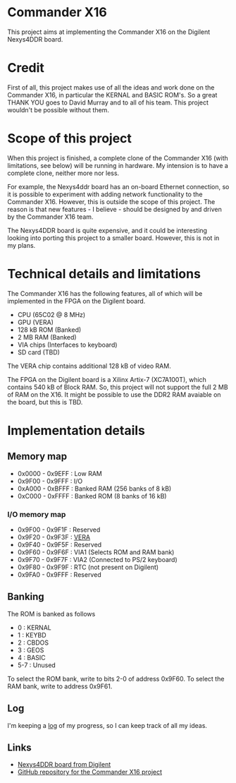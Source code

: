 # Commander X16 #

This project aims at implementing the Commander X16 on the Digilent Nexys4DDR
board.

# Credit
First of all, this project makes use of all the ideas and work done on the Commander X16,
in particular the KERNAL and BASIC ROM's. So a great THANK YOU goes to David Murray
and to all of his team. This project wouldn't be possible without them.

# Scope of this project
When this project is finished, a complete clone of the Commander X16 (with limitations, see below)
will be running in hardware. My intension is to have a complete clone, neither more nor less.

For example, the Nexys4ddr board has an on-board
Ethernet connection, so it is possible to experiment with adding network functionality
to the Commander X16. However, this is outside the scope of this project. The reason is that new
features - I believe - should be designed by and driven by the Commander X16 team.

The Nexys4DDR board is quite expensive, and it could be interesting looking into porting
this project to a smaller board. However, this is not in my plans.

# Technical details and limitations

The Commander X16 has the following features, all of which will be
implemented in the FPGA on the Digilent board.
* CPU (65C02 @ 8 MHz)
* GPU (VERA)
* 128 kB ROM (Banked)
* 2 MB RAM (Banked)
* VIA chips (Interfaces to keyboard)
* SD card (TBD)

The VERA chip contains additional 128 kB of video RAM.

The FPGA on the Digilent board is a Xilinx Artix-7 (XC7A100T), which contains
540 kB of Block RAM. So, this project will not support the full 2 MB of RAM
on the X16. It might be possible to use the DDR2 RAM avaiable on the board, but
this is TBD.

# Implementation details

## Memory map
* 0x0000 - 0x9EFF : Low RAM
* 0x9F00 - 0x9FFF : I/O
* 0xA000 - 0xBFFF : Banked RAM (256 banks of 8 kB)
* 0xC000 - 0xFFFF : Banked ROM (8 banks of 16 kB)

### I/O memory map
* 0x9F00 - 0x9F1F : Reserved
* 0x9F20 - 0x9F3F : [VERA](fpga/vera/README.md)
* 0x9F40 - 0x9F5F : Reserved
* 0x9F60 - 0x9F6F : VIA1 (Selects ROM and RAM bank)
* 0x9F70 - 0x9F7F : VIA2 (Connected to PS/2 keyboard)
* 0x9F80 - 0x9F9F : RTC (not present on Digilent)
* 0x9FA0 - 0x9FFF : Reserved

## Banking
The ROM is banked as follows
* 0 : KERNAL
* 1 : KEYBD
* 2 : CBDOS
* 3 : GEOS
* 4 : BASIC
* 5-7 : Unused

To select the ROM bank, write to bits 2-0 of address 0x9F60.
To select the RAM bank, write to address 0x9F61.

## Log
I'm keeping a [log](log.md) of my progress, so I can keep track of all my
ideas.

## Links
* [Nexys4DDR board from Digilent](https://reference.digilentinc.com/reference/programmable-logic/nexys-4-ddr/start)
* [GitHub repository for the Commander X16 project](https://github.com/commanderx16)
